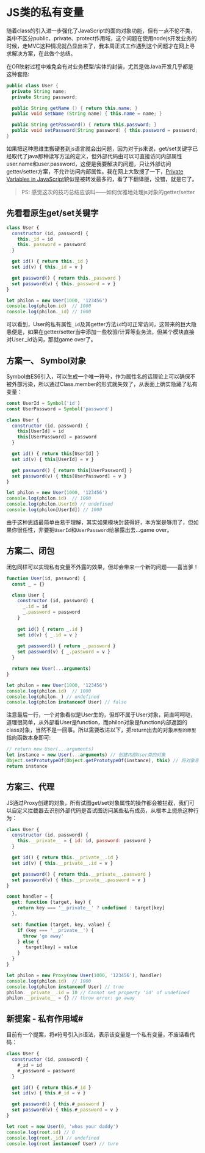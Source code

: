 # JS类的私有变量
随着class的引入进一步强化了JavaScript的面向对象功能，但有一点不伦不类，类中不区分public、private、protect作用域，这个问题在使用nodejs开发业务的时候，走MVC这种情况就凸显出来了，我本周正式工作遇到这个问题才在网上寻求解决方案，在此做个总结。

在OR映射过程中难免会有对业务模型/实体的封装，尤其是做Java开发几乎都是这种套路:
```java
public class User {
  private String name;
  private String password;

  public String getName () { return this.name; }
  public void setName (String name) { this.name = name; }

  public String getPassword() { return this.password; }
  public void setPassword(String password) { this.password = password; }
}
```
如果把这种思维生搬硬套到js语言就会出问题，因为对于js来说，get/set关键字已经取代了java那种读写方法的定义，但外部代码由可以可直接访问内部属性user.name和user.password，这便是我要解决的问题，只让外部访问getter/setter方案，不允许访问内部属性。我在网上大致搜了一下，[Private Variables in JavaScript](https://marcusnoble.co.uk/2018-02-04-private-variables-in-javascript/)貌似是被转发最多的，看了下翻译版，没错，就是它了。  
> PS: 感觉这次的技巧总结应该叫——如何优雅地处理js对象的getter/setter

## 先看看原生get/set关键字
```javascript
class User {
  constructor (id, password) {
    this._id = id
    this._password = password
  }

  get id() { return this._id }
  set id(v) { this._id = v }

  get password() { return this._password }
  set password(v) { this._password = v }
}

let philon = new User(1000, '123456')
console.log(philon.id)  // 1000
console.log(philon._id) // 1000
```
可以看到，User的私有属性`_id`及其getter方法`id`均可正常访问，这带来的巨大隐患便是，如果在getter/setter当中添加一些校验/计算等业务流，但某个模块直接对User._id访问，那就game over了。

## 方案一、 Symbol对象
Symbol由ES6引入，可以生成一个唯一符号，作为属性名的话理论上可以确保不被外部污染，所以通过Class.member的形式就失效了，从表面上确实隐藏了私有变量：
```javascript
const UserId = Symbol('id')
const UserPassword = Symbol('password')

class User {
  constructor (id, password) {
    this[UserId] = id
    this[UserPassword] = password
  }

  get id() { return this[UserId] }
  set id(v) { this[UserId] = v }

  get password() { return this[UserPassword] }
  set password(v) { this[UserPassword] = v }
}

let philon = new User(1000, '123456')
console.log(philon.id)  // 1000
console.log(philon.UserId) // undefined
console.log(philon[UserId]) // 1000
```
由于这种思路最简单由易于理解，其实如果模块封装得好，本方案是够用了，但如果你很任性，非要把`UserId`和`UserPassword`给暴露出去...game over。

## 方案二、闭包
闭包同样可以实现私有变量不外露的效果，但却会带来一个新的问题——喜当爹！
```javascript
function User(id, password) {
  const _ = {}

  class User {
    constructor (id, password) {
      _.id = id
      _.password = password
    }
  
    get id() { return _.id }
    set id(v) { _.id = v }
  
    get password() { return _.password }
    set password(v) { _.password = v }
  }

  return new User(...arguments)
}

let philon = new User(1000, '123456')
console.log(philon.id)  // 1000
console.log(philon._) // undefined
console.log(philon instanceof User) // false
```
注意最后一行，一个对象看似是User生的，但却不属于User对象，简直呵呵哒，道理很简单，从外部看User是function，而philon对象是function内部返回的class对象，当然不是一回事。所以需要改进以下，把return出去的对象`原型的原型`指向函数本身即可:
```javascript
// return new User(...arguments)
let instance = new User(...arguments) // 创建内部User类的对象
Object.setPrototypeOf(Object.getPrototypeOf(instance), this) // 将对象原型指向User函数
return instance
```

## 方案三、代理
JS通过Proxy创建的对象，所有试图get/set对象属性的操作都会被拦截，我们可以自定义拦截器去识别外部代码是否试图访问某些私有成员，从根本上扼杀这种行为：
```javascript
class User {
  constructor (id, password) {
    this.__private__ = { id: id, password: password }
  }

  get id() { return this.__private__.id }
  set id(v) { this.__private__.id = v }

  get password() { return this.__private__.password }
  set password(v) { this.__private__.password = v }
}

const handler = {
  get: function (target, key) {
    return key === '__private__' ? undefined : target[key]
  },

  set: function (target, key, value) {
    if (key === '__private__') {
      throw 'go away'
    } else {
       target[key] = value
    }
  }
}

let philon = new Proxy(new User(1000, '123456'), handler)
console.log(philon.id)  // 1000
console.log(philon instanceof User) // true
philon.__private__.id = 10 // Cannot set property 'id' of undefined
philon.__private__ = {} // throw error: go away
```

## 新提案 - 私有作用域#
目前有一个提案，将`#`符号引入js语法，表示该变量是一个私有变量，不废话看代码：
```javascript
class User {
  constructor (id, password) {
    #_id = id
    #_password = password
  }

  get id() { return this.#_id }
  set id(v) { this.#_id = v }

  get password() { this.#_password }
  set password(v) { this.#_password = v }
}

let root = new User(0, 'whos your daddy')
console.log(root.id) // 0
console.log(root._id) // undefined
console.log(root instanceof User) // ture
```
